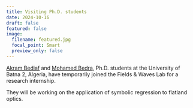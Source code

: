 ```yaml
---
title: Visiting Ph.D. students
date: 2024-10-16
draft: false
featured: false
image:
  filename: featured.jpg
  focal_point: Smart
  preview_only: false
---
```

[Akram Bediaf](/author/akram-bediaf) and [Mohamed Bedra](/author/mohamed-bedra), Ph.D. students at the University of Batna 2, Algeria, have temporarily joined the Fields & Waves Lab for a research internship.

They will be working on the application of symbolic regression to flatland optics.
